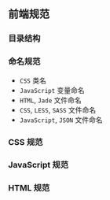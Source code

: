 ## 前端规范

### 目录结构

### 命名规范

- `CSS` 类名
- `JavaScript` 变量命名
- `HTML`, `Jade` 文件命名
- `CSS`, `LESS`, `SASS` 文件命名
- `JavaScript`, `JSON` 文件命名

### CSS 规范

### JavaScript 规范

### HTML 规范